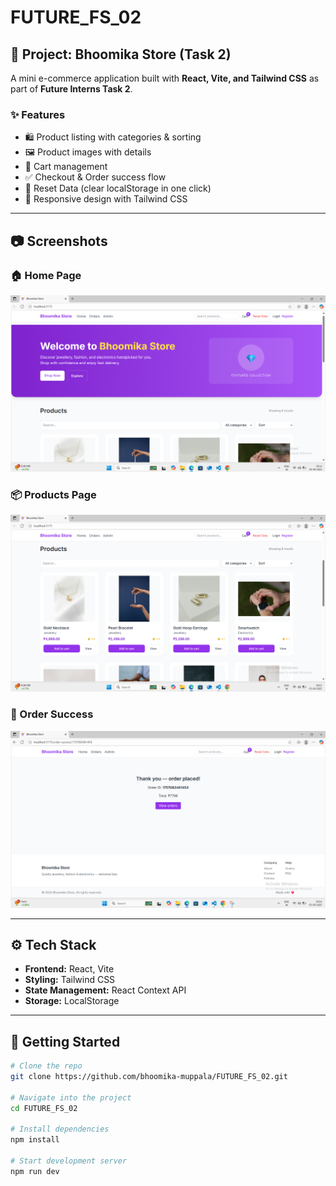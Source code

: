 # FUTURE_FS_02

## 📌 Project: Bhoomika Store (Task 2)

A mini e-commerce application built with **React, Vite, and Tailwind CSS** as part of **Future Interns Task 2**.

### ✨ Features
- 🛍️ Product listing with categories & sorting  
- 🖼️ Product images with details  
- 🛒 Cart management  
- ✅ Checkout & Order success flow  
- 🔄 Reset Data (clear localStorage in one click)  
- 📱 Responsive design with Tailwind CSS  

---

## 📷 Screenshots

### 🏠 Home Page
![Home](./src/screenshots/home.png)

### 📦 Products Page
![Products](./src/screenshots/products.png)

### 🎉 Order Success
![Order Success](./src/screenshots/order-success.png)

---

## ⚙️ Tech Stack
- **Frontend:** React, Vite  
- **Styling:** Tailwind CSS  
- **State Management:** React Context API  
- **Storage:** LocalStorage  

---

## 🚀 Getting Started

```bash
# Clone the repo
git clone https://github.com/bhoomika-muppala/FUTURE_FS_02.git

# Navigate into the project
cd FUTURE_FS_02

# Install dependencies
npm install

# Start development server
npm run dev
